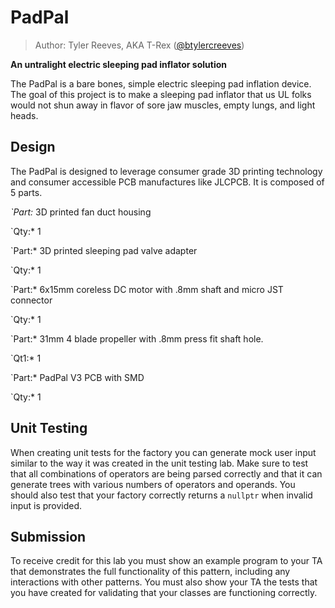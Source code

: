 # PadPal

> Author: Tyler Reeves, AKA T-Rex ([@btylercreeves](https://github.com/tylercreeves))

**An untralight electric sleeping pad inflator solution**

The PadPal is a bare bones, simple electric sleeping pad inflation device. The goal of this project is to make a sleeping pad inflator that us UL folks would not shun away in flavor of sore jaw muscles, empty lungs, and light heads.


## Design

The PadPal is designed to leverage consumer grade 3D printing technology and consumer accessible PCB manufactures like JLCPCB. It is composed of 5 parts.

*`Part:* 3D printed fan duct housing

`Qty:* 1

`Part:* 3D printed sleeping pad valve adapter

`Qty:* 1

`Part:* 6x15mm coreless DC motor with .8mm shaft and micro JST connector

`Qty:* 1

`Part:* 31mm 4 blade propeller with .8mm press fit shaft hole.

`Qt1:* 1

`Part:* PadPal V3 PCB with SMD

`Qty:* 1


## Unit Testing

When creating unit tests for the factory you can generate mock user input similar to the way it was created in the unit testing lab. Make sure to test that all combinations of operators are being parsed correctly and that it can generate trees with various numbers of operators and operands. You should also test that your factory correctly returns a `nullptr` when invalid input is provided.

## Submission

To receive credit for this lab you must show an example program to your TA that demonstrates the full functionality of this pattern, including any interactions with other patterns. You must also show your TA the tests that you have created for validating that your classes are functioning correctly.

